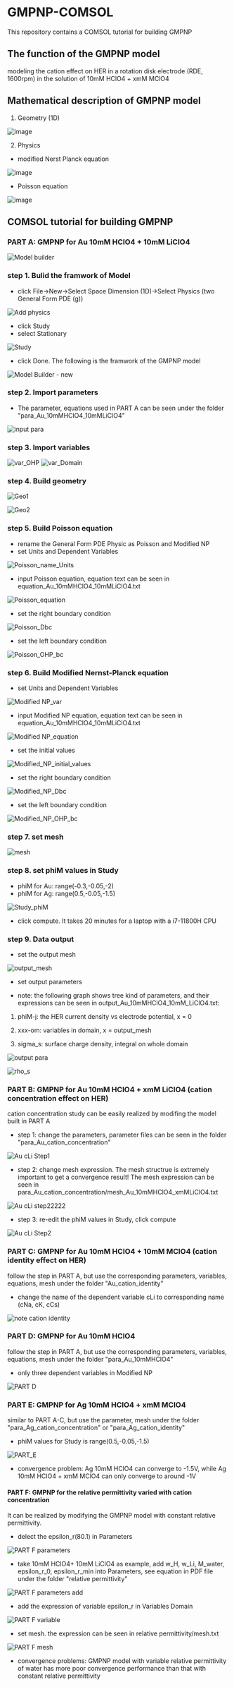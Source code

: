 # GMPNP-COMSOL

This repository contains a COMSOL tutorial for building GMPNP

## The function of the GMPNP model

modeling the cation effect on HER in a rotation disk electrode (RDE, 1600rpm) in the solution of 10mM HClO4 + xmM MClO4
## Mathematical description of GMPNP model

1) Geometry (1D)

![image](https://user-images.githubusercontent.com/117021555/198882301-0a9a6ff0-23ae-4a97-acf3-f65a16cb90ba.png)


2) Physics


- modified Nerst Planck equation

![image](https://user-images.githubusercontent.com/117021555/198883265-1b86c98b-2969-429b-8087-7becb761bc1f.png)


- Poisson equation
 
![image](https://user-images.githubusercontent.com/117021555/198882973-dafb95fd-a0d9-4b9a-b3af-c83b18fed03f.png)



## COMSOL tutorial for building GMPNP

### PART A: GMPNP for Au 10mM HClO4 + 10mM LiClO4


![Model builder](https://user-images.githubusercontent.com/117021555/200847887-9036ca52-2161-47f5-b8f8-61a80a19095f.png)

### step 1. Bulid the framwork of Model

- click File->New->Select Space Dimension (1D)->Select Physics (two General Form PDE (g))

![Add physics](https://user-images.githubusercontent.com/117021555/200848691-55a4db09-687e-47c6-9aad-8fd064c17669.png)

- click Study
- select Stationary

![Study](https://user-images.githubusercontent.com/117021555/200849243-efe4d564-e4cc-4be6-81f0-2ddf61ca10a7.png)

- click Done. The following is the framwork of the GMPNP model

![Model Builder - new](https://user-images.githubusercontent.com/117021555/200849608-e266789e-59cb-4a44-b2ef-4225de20aa23.png)

### step 2. Import parameters

- The parameter, equations used in PART A can be seen under the folder "para_Au_10mMHClO4_10mMLiClO4"

![input para](https://user-images.githubusercontent.com/117021555/200851487-93c60912-8f96-49a0-b3bd-4a9238457842.png)

### step 3. Import variables

![var_OHP](https://user-images.githubusercontent.com/117021555/200855128-9d09a78e-d395-464e-8ebc-69acb0d3b885.png)
![var_Domain](https://user-images.githubusercontent.com/117021555/200855172-8cc1a4c6-05f1-4968-8ba5-d77908658964.png)

### step 4. Build geometry

![Geo1](https://user-images.githubusercontent.com/117021555/200856283-20f42bec-310e-461c-b960-4cd09aa8c08d.png)

![Geo2](https://user-images.githubusercontent.com/117021555/200856827-0c24995f-c6b8-48b8-a926-0df17e6a1730.png)

### step 5. Build Poisson equation
- rename the General Form PDE Physic as Poisson and Modified NP
- set Units and Dependent Variables

![Poisson_name_Units](https://user-images.githubusercontent.com/117021555/200858501-4889f85f-2706-424d-8385-ea04f8dae3e5.png)

- input Poisson equation, equation text can be seen in equation_Au_10mMHClO4_10mMLiClO4.txt

![Poisson_equation](https://user-images.githubusercontent.com/117021555/200859099-c060066f-3468-4aec-adc4-21c2f4533dff.png)

- set the right boundary condition

![Poisson_Dbc](https://user-images.githubusercontent.com/117021555/200860386-9ecd1801-f75f-41e7-87f8-c7b433e0a8d2.png)

- set the left boundary condition

![Poisson_OHP_bc](https://user-images.githubusercontent.com/117021555/200861196-703f365f-7f0f-4c04-8910-c917cb9d8360.png)


### step 6. Build Modified Nernst-Planck equation

- set Units and Dependent Variables

![Modified NP_var](https://user-images.githubusercontent.com/117021555/200862344-48244543-9a39-4ea5-af20-04203ddd730c.png)

- input Modified NP equation, equation text can be seen in equation_Au_10mMHClO4_10mMLiClO4.txt

![Modified NP_equation](https://user-images.githubusercontent.com/117021555/200862929-867e4497-24e7-4571-b42e-1f45adaa0af2.png)

- set the initial values

![Modified_NP_initial_values](https://user-images.githubusercontent.com/117021555/200865134-136e52e5-1359-4cb8-a5cc-5f8e273e617c.png)

- set the right boundary condition

![Modified_NP_Dbc](https://user-images.githubusercontent.com/117021555/200865693-fd3c1566-f94e-4446-ab82-8a555e582e45.png)

- set the left boundary condition

![Modified_NP_OHP_bc](https://user-images.githubusercontent.com/117021555/200866135-24ac0d1e-bdf1-4038-9208-62ecabcb09b3.png)


### step 7. set mesh

![mesh](https://user-images.githubusercontent.com/117021555/200867083-0bd624bc-2603-49fd-92fb-cf3bb3cc0738.png)


### step 8. set phiM values in Study

- phiM for Au: range(-0.3,-0.05,-2)
- phiM for Ag: range(0.5,-0.05,-1.5)

![Study_phiM](https://user-images.githubusercontent.com/117021555/200867825-158e635d-373b-4578-9c89-80139c29b080.png)

- click compute. It takes 20 minutes for a laptop with a i7-11800H CPU

### step 9. Data output

- set the output mesh

![output_mesh](https://user-images.githubusercontent.com/117021555/200869902-2f5bf08a-9d9a-4847-a17a-e0cf4034f018.png)

- set output parameters

- note: the following graph shows tree kind of parameters, and their expressions can be seen in output_Au_10mMHClO4_10mM_LiClO4.txt:

1. phiM-j: the HER current density vs electrode potential, x = 0

2. xxx-om: variables in domain, x = output_mesh

3. sigma_s: surface charge density, integral on whole domain

![output para](https://user-images.githubusercontent.com/117021555/200870686-9b47a4c1-c56b-437a-a7d3-800dc095cad9.png)

![rho_s](https://user-images.githubusercontent.com/117021555/200872305-ef55ce06-11e3-41f8-b911-707242957021.png)

### PART B: GMPNP for Au 10mM HClO4 + xmM LiClO4 (cation concentration effect on HER)

cation concentration study can be easily realized by modifing the model built in PART A

- step 1: change the parameters, parameter files can be seen in the folder "para_Au_cation_concentration"

![Au cLi Step1](https://user-images.githubusercontent.com/117021555/201667892-e04492ed-dd5d-436b-bb28-74634fba0343.png)


- step 2: change mesh expression. The mesh structrue is extremely important to get a convergence result!
The mesh expression can be seen in para_Au_cation_concentration/mesh_Au_10mMHClO4_xmMLiClO4.txt

![Au cLi step22222](https://user-images.githubusercontent.com/117021555/201669617-027433a7-0c60-4cf7-ae2e-2447094fd354.png)


- step 3: re-edit the phiM values in Study, click compute

![Au cLi Step2](https://user-images.githubusercontent.com/117021555/201668060-36b212df-d44a-4da6-86a2-fbd764b05af1.png)



### PART C: GMPNP for Au 10mM HClO4 + 10mM MClO4 (cation identity effect on HER)

follow the step in PART A, but use the corresponding parameters, variables, equations, mesh under the folder "Au_cation_identity"

- change the name of the dependent variable cLi to corresponding name (cNa, cK, cCs)

![note cation identity](https://user-images.githubusercontent.com/117021555/201683339-b0d8b58c-15e6-491c-a983-3b784965852b.png)


### PART D: GMPNP for Au 10mM HClO4

follow the step in PART A, but use the corresponding parameters, variables, equations, mesh under the folder "para_Au_10mMHClO4"

- only three dependent variables in Modified NP

![PART D](https://user-images.githubusercontent.com/117021555/201690651-50b6dbdb-ee16-42ce-96a0-beb09be5052e.png)


### PART E: GMPNP for Ag 10mM HClO4 + xmM MClO4

similar to PART A-C, but use the parameter, mesh under the folder "para_Ag_cation_concentration" or "para_Ag_cation_identity"

- phiM values for Study is range(0.5,-0.05,-1.5)

![PART_E](https://user-images.githubusercontent.com/117021555/201694747-91ced3bd-8861-425c-911f-e698658e4349.png)


- convergence problem: Ag 10mM HClO4 can converge to -1.5V, while Ag 10mM HClO4 + xmM MClO4 can only converge to around -1V


#### PART F: GMPNP for the relative permittivity varied with cation concentration

It can be realized by modifying the GMPNP model with constant relative permittivity.

- delect the epsilon_r(80.1) in Parameters

![PART F parameters](https://user-images.githubusercontent.com/117021555/201814718-6381c4da-dedb-4d85-9193-5ccd8d004aa0.png)


- take 10mM HClO4+ 10mM LiClO4 as example, add w_H, w_Li, M_water, epsilon_r_0, epsilon_r_min into Parameters, see equation in PDF file under the folder "relative permittivity"

![PART F parameters add](https://user-images.githubusercontent.com/117021555/201815939-11ebd6b3-a54e-44a3-a1ad-4955bdf18aea.png)

- add the expression of variable epsilon_r in Variables Domain

![PART F variable](https://user-images.githubusercontent.com/117021555/201816951-1cff6cf8-6e3f-4dfa-9c38-7bead0e8238a.png)

- set mesh. the expression can be seen in relative permittivity/mesh.txt

![PART F mesh](https://user-images.githubusercontent.com/117021555/201817724-6d3c928e-df55-4ac0-a01f-908c6a9f1e92.png)


- convergence problems: GMPNP model with variable relative permittivity of water has more poor convergence performance than that with constant relative permittivity






